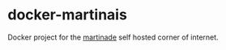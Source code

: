 # docker-martinais

Docker project for the [martinade](https://martinade.fr) self hosted corner of internet.
